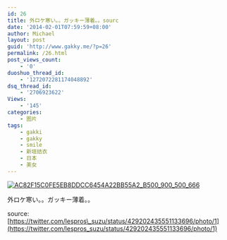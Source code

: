 ```yaml
---
id: 26
title: 外ロケ寒い。。ガッキー薄着。。sourc
date: '2014-02-01T07:59:59+08:00'
author: Michael
layout: post
guid: 'http://www.gakky.me/?p=26'
permalink: /26.html
post_views_count:
    - '0'
duoshuo_thread_id:
    - '1272072281174048892'
dsq_thread_id:
    - '2706923622'
Views:
    - '145'
categories:
    - 图片
tags:
    - gakki
    - gakky
    - smile
    - 新垣结衣
    - 日本
    - 美女
---
```


[![AC82F15C0FE5EB8DDCC6454A22BB55A2_B500_900_500_666](http://www.yui-aragaki.org/wp-content/uploads/img/AC82F15C0FE5EB8DDCC6454A22BB55A2_B500_900_500_666.jpeg)](http://www.yui-aragaki.org/wp-content/uploads/img/AC82F15C0FE5EB8DDCC6454A22BB55A2_B1280_1280_768_1024.jpeg)

<span>外ロケ寒い。。ガッキー薄着。。</span>

<span>source:[https://twitter.com/lespros\_suzu/status/429202435551133696/photo/1](https://twitter.com/lespros_suzu/status/429202435551133696/photo/1)</span>